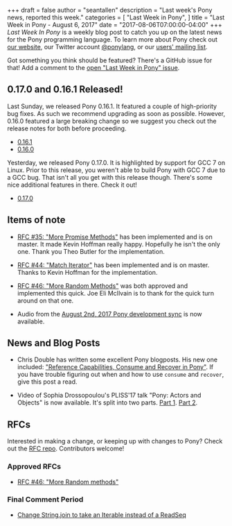 +++
draft = false
author = "seantallen"
description = "Last week's Pony news, reported this week."
categories = [
    "Last Week in Pony",
]
title = "Last Week in Pony - August 6, 2017"
date = "2017-08-06T07:00:00-04:00"
+++
_Last Week In Pony_ is a weekly blog post to catch you up on the latest news for the Pony programming language. To learn more about Pony check out [our website](https://ponylang.io), our Twitter account [@ponylang](https://twitter.com/ponylang), or our [users' mailing list](https://pony.groups.io/g/user). 

Got something you think should be featured? There's a GitHub issue for that! Add a comment to the [open "Last Week in Pony" issue](https://github.com/ponylang/ponylang.github.io/issues?q=is%3Aissue+is%3Aopen+label%3Alast-week-in-pony).
<!--more-->

## 0.17.0 and 0.16.1 Released!

Last Sunday, we released Pony 0.16.1. It featured a couple of high-priority bug fixes. As such we recommend upgrading as soon as possible. However, 0.16.0 featured a large breaking change so we suggest you check out the release notes for both before proceeding.

- [0.16.1](https://www.ponylang.io/blog/2017/07/0.16.1-released/)
- [0.16.0](https://www.ponylang.io/blog/2017/07/0.16.0-released/)

Yesterday, we released Pony 0.17.0. It is highlighted by support for GCC 7 on Linux. Prior to this release, you weren't able to build Pony with GCC 7 due to a GCC bug. That isn't all you get with this release though. There's some nice additional features in there. Check it out!

- [0.17.0](https://www.ponylang.io/blog/2017/08/0.17.0-released/)

## Items of note

- [RFC #35: "More Promise Methods"](https://github.com/ponylang/rfcs/blob/master/text/0035-more-promise-methods.md) has been implemented and is on master. It made Kevin Hoffman really happy. Hopefully he isn't the only one. Thank you Theo Butler for the implementation.

- [RFC #44: "Match Iterator"](https://github.com/ponylang/rfcs/blob/master/text/0044-match-iter.md) has been implemented and is on master. Thanks to Kevin Hoffman for the implementation.

- [RFC #46: "More Random Methods"](https://github.com/ponylang/rfcs/blob/master/text/0046-more-random-methods.md) was both approved and implemented this quick. Joe Eli McIlvain is to thank for the quick turn around on that one.

- Audio from the [August 2nd, 2017 Pony development sync](https://pony.groups.io/g/dev/files/Pony%20Sync/August%202,%202017) is now available.

## News and Blog Posts
  
- Chris Double has written some excellent Pony blogposts. His new one included: ["Reference Capabilities, Consume and Recover in Pony"](https://bluishcoder.co.nz/2017/07/31/reference_capabilities_consume_recover_in_pony.html). If you have trouble figuring out when and how to use `consume` and `recover`, give this post a read.

- Video of Sophia Drossopoulou's PLISS'17 talk "Pony: Actors and Objects" is now available. It's split into two parts. [Part 1](https://www.youtube.com/watch?v=FSu8mBm3iJs). [Part 2](https://www.youtube.com/watch?v=ypCF34YVtRE).

## RFCs

Interested in making a change, or keeping up with changes to Pony? Check out the [RFC repo](https://github.com/ponylang/rfcs). Contributors welcome!

### Approved RFCs
  
- [RFC #46: "More Random methods"](https://github.com/ponylang/rfcs/blob/master/text/0046-more-random-methods.md)

### Final Comment Period
  
- [Change String.join to take an Iterable instead of a ReadSeq](https://github.com/ponylang/rfcs/pull/98)
